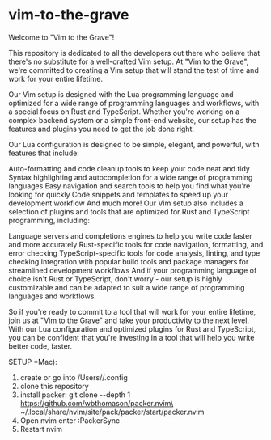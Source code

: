 # vim-to-the-grave

Welcome to "Vim to the Grave"!

This repository is dedicated to all the developers out there who believe that there's no substitute for a well-crafted Vim setup. At "Vim to the Grave", we're committed to creating a Vim setup that will stand the test of time and work for your entire lifetime.

Our Vim setup is designed with the Lua programming language and optimized for a wide range of programming languages and workflows, with a special focus on Rust and TypeScript. Whether you're working on a complex backend system or a simple front-end website, our setup has the features and plugins you need to get the job done right.

Our Lua configuration is designed to be simple, elegant, and powerful, with features that include:

Auto-formatting and code cleanup tools to keep your code neat and tidy
Syntax highlighting and autocompletion for a wide range of programming languages
Easy navigation and search tools to help you find what you're looking for quickly
Code snippets and templates to speed up your development workflow
And much more!
Our Vim setup also includes a selection of plugins and tools that are optimized for Rust and TypeScript programming, including:

Language servers and completions engines to help you write code faster and more accurately
Rust-specific tools for code navigation, formatting, and error checking
TypeScript-specific tools for code analysis, linting, and type checking
Integration with popular build tools and package managers for streamlined development workflows
And if your programming language of choice isn't Rust or TypeScript, don't worry - our setup is highly customizable and can be adapted to suit a wide range of programming languages and workflows.

So if you're ready to commit to a tool that will work for your entire lifetime, join us at "Vim to the Grave" and take your productivity to the next level. With our Lua configuration and optimized plugins for Rust and TypeScript, you can be confident that you're investing in a tool that will help you write better code, faster.

SETUP *Mac):
1. create or go into /Users/<username>/.config
2. clone this repository
3. install packer: git clone --depth 1 https://github.com/wbthomason/packer.nvim\
                   ~/.local/share/nvim/site/pack/packer/start/packer.nvim
4. Open nvim enter :PackerSync
5. Restart nvim
